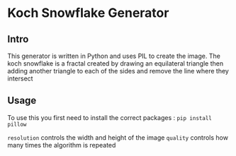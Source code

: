 # Koch Snowflake Generator

## Intro

This generator is written in Python and uses PIL to create the image. The koch snowflake is a fractal created by drawing an equilateral triangle then adding another triangle to each of the sides and remove the line where they intersect

## Usage
To use this you first need to install the correct packages : `pip install pillow`

`resolution` controls the width and height of the image
`quality` controls how many times the algorithm is repeated